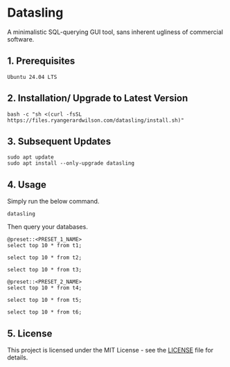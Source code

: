 # Datasling

A minimalistic SQL-querying GUI tool, sans inherent ugliness of commercial software.

## 1. Prerequisites

    Ubuntu 24.04 LTS

## 2. Installation/ Upgrade to Latest Version

    bash -c "sh <(curl -fsSL https://files.ryangerardwilson.com/datasling/install.sh)"

## 3. Subsequent Updates

    sudo apt update
    sudo apt install --only-upgrade datasling

## 4. Usage

Simply run the below command.

    datasling

Then query your databases.

    @preset::<PRESET_1_NAME>
    select top 10 * from t1;

    select top 10 * from t2;

    select top 10 * from t3;

    @preset::<PRESET_2_NAME>
    select top 10 * from t4;

    select top 10 * from t5;

    select top 10 * from t6;

## 5. License

This project is licensed under the MIT License - see the [LICENSE](LICENSE) file for details.


